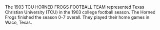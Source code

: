 The 1903 TCU HORNED FROGS FOOTBALL TEAM represented Texas Christian University (TCU) in the 1903 college football season. The Horned Frogs finished the season 0–7 overall. They played their home games in Waco, Texas.
